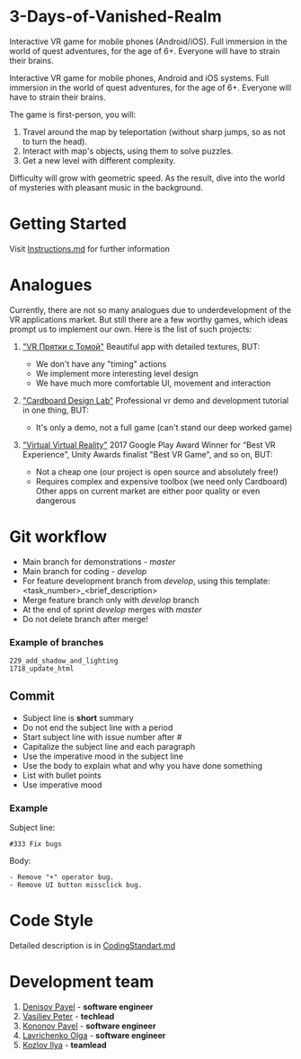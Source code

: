 # 3-Days-of-Vanished-Realm
Interactive VR game for mobile phones (Android/iOS). Full immersion in the world of quest adventures, for the age of 6+. Everyone will have to strain their brains.

Interactive VR game for mobile phones, Android and iOS systems. Full immersion in the world of quest adventures, for the age of 6+. Everyone will have to strain their brains.

The game is first-person, you will:
1) Travel around the map by teleportation (without sharp jumps, so as not to turn the head).    
2) Interact with map's objects, using them to solve puzzles.    
3) Get a new level with different complexity.   

Difficulty will grow with geometric speed. As the result, dive into the world of mysteries with pleasant music in the background.

# Getting Started
Visit [Instructions.md](https://github.com/ik6cgsg/3-Days-of-Vanished-Realm/blob/master/Instructions.md) for further information

# Analogues
Currently, there are not so many analogues due to underdevelopment of the VR applications market.
But still there are a few worthy games, which ideas prompt us to implement our own.
Here is the list of such projects:

1) ["VR Прятки с Томой"](https://play.google.com/store/apps/details?id=com.garpix.tomavr)
Beautiful app with detailed textures, BUT:
	  * We don't have any "timing" actions
	  * We implement more interesting level design
  	* We have much more comfortable UI, movement and interaction
	
2) ["Cardboard Design Lab"](https://play.google.com/store/apps/details?id=com.google.vr.cardboard.apps.designlab)
Professional vr demo and development tutorial in one thing, BUT:
  	* It's only a demo, not a full game (can't stand our deep worked game)
  	
3) ["Virtual Virtual Reality"](https://play.google.com/store/apps/details?id=com.TenderClaws.VVR)
2017 Google Play Award Winner for “Best VR Experience”,
Unity Awards finalist "Best VR Game", and so on, BUT:
	  * Not a cheap one (our project is open source and absolutely free!)
	  * Requires complex and expensive toolbox (we need only Cardboard) 
Other apps on current market are either poor quality or even dangerous 

# Git workflow
* Main branch for demonstrations - *master*
* Main branch for coding - *develop*
* For feature development branch from *develop*, using this template: <task_number>_<brief_description>
* Merge feature branch only with *develop* branch
* At the end of sprint *develop* merges with *master*
* Do not delete branch after merge!

### Example of branches
```
229_add_shadow_and_lighting
1718_update_html
```
## Commit
* Subject line is **short** summary
* Do not end the subject line with a period
* Start subject line with issue number after *#*
* Capitalize the subject line and each paragraph
* Use the imperative mood in the subject line
* Use the body to explain what and why you have done something
* List with bullet points
* Use imperative mood

### Example
Subject line:
```
#333 Fix bugs
```
Body:
```
- Remove "+" operator bug.
- Remove UI button missclick bug.
```

# Code Style
Detailed description is in [CodingStandart.md](https://github.com/ik6cgsg/3-Days-of-Vanished-Realm/blob/master/CodingStandart.md)

# Development team
1) [Denisov Pavel](https://github.com/Ppasha9) - **software engineer**
2) [Vasiliev Peter](https://github.com/pv6) - **techlead**
3) [Kononov Pavel](https://github.com/decentNick) - **software engineer**
4) [Lavrichenko Olga](https://github.com/OLavrik) - **software engineer**
5) [Kozlov Ilya](https://github.com/ik6cgsg) - **teamlead**
